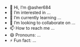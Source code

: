- 👋 Hi, I’m @asher684
- 👀 I’m interested in ...
- 🌱 I’m currently learning ...
- 💞️ I’m looking to collaborate on ...
- 📫 How to reach me ...
- 😄 Pronouns: ...
- ⚡ Fun fact: ...

<!---
asher684/asher684 is a ✨ special ✨ repository because its `README.md` (this file) appears on your GitHub profile.
You can click the Preview link to take a look at your changes.
--->
